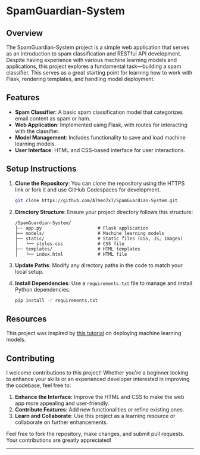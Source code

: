 # SpamGuardian-System

## Overview
The SpamGuardian-System project is a simple web application that serves as an introduction to spam classification and RESTful API development. Despite having experience with various machine learning models and applications, this project explores a fundamental task—building a spam classifier. This serves as a great starting point for learning how to work with Flask, rendering templates, and handling model deployment.

## Features
- **Spam Classifier**: A basic spam classification model that categorizes email content as spam or ham.
- **Web Application**: Implemented using Flask, with routes for interacting with the classifier.
- **Model Management**: Includes functionality to save and load machine learning models.
- **User Interface**: HTML and CSS-based interface for user interactions.

## Setup Instructions

1. **Clone the Repository**: You can clone the repository using the HTTPS link or fork it and use GitHub Codespaces for development.

   ```bash
   git clone https://github.com/A7med7x7/SpamGuardian-System.git
   ```

2. **Directory Structure**: Ensure your project directory follows this structure:

   ```
   /SpamGuardian-System/
   ├── app.py                     # Flask application
   ├── models/                    # Machine learning models
   ├── static/                    # Static files (CSS, JS, images)
   │   └── styles.css             # CSS file
   ├── templates/                 # HTML templates
   │   └── index.html             # HTML file
   ```

3. **Update Paths**: Modify any directory paths in the code to match your local setup.

4. **Install Dependencies**: Use a `requirements.txt` file to manage and install Python dependencies.

   ```bash
   pip install -r requirements.txt
   ```

## Resources
This project was inspired by [this tutorial](https://jovian.com/biraj/deploying-a-machine-learning-model#C0) on deploying machine learning models.

## Contributing
I welcome contributions to this project! Whether you're a beginner looking to enhance your skills or an experienced developer interested in improving the codebase, feel free to:

1. **Enhance the Interface**: Improve the HTML and CSS to make the web app more appealing and user-friendly.
2. **Contribute Features**: Add new functionalities or refine existing ones.
3. **Learn and Collaborate**: Use this project as a learning resource or collaborate on further enhancements.

Feel free to fork the repository, make changes, and submit pull requests. Your contributions are greatly appreciated!

---
